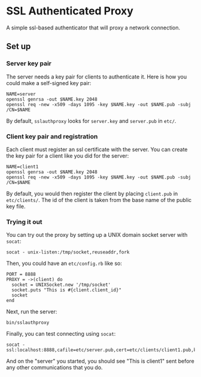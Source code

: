 # SSL Authenticated Proxy

A simple ssl-based authenticator that will proxy a network connection.

## Set up

### Server key pair

The server needs a key pair for clients to authenticate it.  Here is how you could make a self-signed key pair:

    NAME=server
    openssl genrsa -out $NAME.key 2048
    openssl req -new -x509 -days 1095 -key $NAME.key -out $NAME.pub -subj /CN=$NAME

By default, `sslauthproxy` looks for `server.key` and `server.pub` in `etc/`.

### Client key pair and registration

Each client must register an ssl certificate with the server.  You can create the key pair for a client like you did for the server:

    NAME=client1
    openssl genrsa -out $NAME.key 2048
    openssl req -new -x509 -days 1095 -key $NAME.key -out $NAME.pub -subj /CN=$NAME

By default, you would then register the client by placing `client.pub` in `etc/clients/`.  The id of the client is taken from the base name of the public key file.

### Trying it out

You can try out the proxy by setting up a UNIX domain socket server with `socat`:

    socat - unix-listen:/tmp/socket,reuseaddr,fork

Then, you could have an `etc/config.rb` like so:

    PORT = 8888
    PROXY = ->(client) do
      socket = UNIXSocket.new '/tmp/socket'
      socket.puts "This is #{client.client_id}"
      socket
    end

Next, run the server:

    bin/sslauthproxy

Finally, you can test connecting using `socat`:

    socat - ssl:localhost:8888,cafile=etc/server.pub,cert=etc/clients/client1.pub,key=path/to/client1.key

And on the "server" you started, you should see "This is client1" sent before any other communications that you do.
